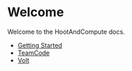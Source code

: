# Welcome

Welcome to the HootAndCompute docs.

- [Getting Started](getting-started)
- [TeamCode](kdoc/teamcode)
- [Volt](kdoc/volt)
